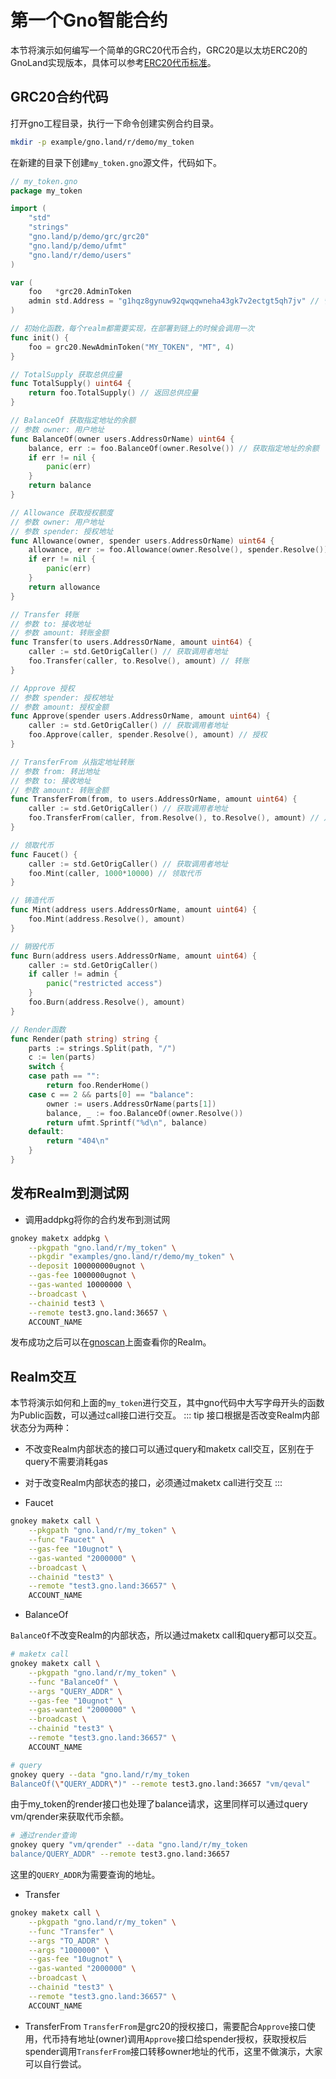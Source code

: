 # 第一个Gno智能合约

本节将演示如何编写一个简单的GRC20代币合约，GRC20是以太坊ERC20的GnoLand实现版本，具体可以参考[ERC20代币标准](https://ethereum.org/zh/developers/docs/standards/tokens/erc-20/)。

## GRC20合约代码
打开gno工程目录，执行一下命令创建实例合约目录。
```bash
mkdir -p example/gno.land/r/demo/my_token
```
在新建的目录下创建`my_token.gno`源文件，代码如下。

```go
// my_token.gno
package my_token

import (
	"std"
	"strings"
	"gno.land/p/demo/grc/grc20"
	"gno.land/p/demo/ufmt"
	"gno.land/r/demo/users"
)

var (
	foo   *grc20.AdminToken
	admin std.Address = "g1hqz8gynuw92qwqqwneha43gk7v2ectgt5qh7jv" // 管理员地址
)

// 初始化函数，每个realm都需要实现，在部署到链上的时候会调用一次
func init() {
	foo = grc20.NewAdminToken("MY_TOKEN", "MT", 4)
}

// TotalSupply 获取总供应量
func TotalSupply() uint64 {
	return foo.TotalSupply() // 返回总供应量
}

// BalanceOf 获取指定地址的余额
// 参数 owner: 用户地址
func BalanceOf(owner users.AddressOrName) uint64 {
	balance, err := foo.BalanceOf(owner.Resolve()) // 获取指定地址的余额
	if err != nil {
		panic(err)
	}
	return balance
}

// Allowance 获取授权额度
// 参数 owner: 用户地址
// 参数 spender: 授权地址
func Allowance(owner, spender users.AddressOrName) uint64 {
	allowance, err := foo.Allowance(owner.Resolve(), spender.Resolve()) // 获取授权额度
	if err != nil {
		panic(err)
	}
	return allowance
}

// Transfer 转账
// 参数 to: 接收地址
// 参数 amount: 转账金额
func Transfer(to users.AddressOrName, amount uint64) {
	caller := std.GetOrigCaller() // 获取调用者地址
	foo.Transfer(caller, to.Resolve(), amount) // 转账
}

// Approve 授权
// 参数 spender: 授权地址
// 参数 amount: 授权金额
func Approve(spender users.AddressOrName, amount uint64) {
	caller := std.GetOrigCaller() // 获取调用者地址
	foo.Approve(caller, spender.Resolve(), amount) // 授权
}

// TransferFrom 从指定地址转账
// 参数 from: 转出地址
// 参数 to: 接收地址
// 参数 amount: 转账金额
func TransferFrom(from, to users.AddressOrName, amount uint64) {
	caller := std.GetOrigCaller() // 获取调用者地址
	foo.TransferFrom(caller, from.Resolve(), to.Resolve(), amount) // 从指定地址转账
}

// 领取代币
func Faucet() {
	caller := std.GetOrigCaller() // 获取调用者地址
	foo.Mint(caller, 1000*10000) // 领取代币
}

// 铸造代币
func Mint(address users.AddressOrName, amount uint64) {
	foo.Mint(address.Resolve(), amount)
}

// 销毁代币
func Burn(address users.AddressOrName, amount uint64) {
	caller := std.GetOrigCaller()
	if caller != admin {
		panic("restricted access")
	}
	foo.Burn(address.Resolve(), amount)
}

// Render函数
func Render(path string) string {
	parts := strings.Split(path, "/")
	c := len(parts)
	switch {
	case path == "":
		return foo.RenderHome()
	case c == 2 && parts[0] == "balance":
		owner := users.AddressOrName(parts[1])
		balance, _ := foo.BalanceOf(owner.Resolve())
		return ufmt.Sprintf("%d\n", balance)
	default:
		return "404\n"
	}
}
```

## 发布Realm到测试网
- 调用addpkg将你的合约发布到测试网
```bash
gnokey maketx addpkg \
    --pkgpath "gno.land/r/my_token" \
    --pkgdir "examples/gno.land/r/demo/my_token" \
    --deposit 100000000ugnot \
    --gas-fee 1000000ugnot \
    --gas-wanted 10000000 \
    --broadcast \
    --chainid test3 \
    --remote test3.gno.land:36657 \
    ACCOUNT_NAME
```
发布成功之后可以在[gnoscan](https://gnoscan.io/realms)上面查看你的Realm。

## Realm交互
本节将演示如何和上面的`my_token`进行交互，其中gno代码中大写字母开头的函数为Public函数，可以通过call接口进行交互。
::: tip
接口根据是否改变Realm内部状态分为两种：
- 不改变Realm内部状态的接口可以通过query和maketx call交互，区别在于query不需要消耗gas
- 对于改变Realm内部状态的接口，必须通过maketx call进行交互
:::

- Faucet
```bash
gnokey maketx call \
    --pkgpath "gno.land/r/my_token" \
    --func "Faucet" \
    --gas-fee "10ugnot" \
    --gas-wanted "2000000" \
    --broadcast \
    --chainid "test3" \
    --remote "test3.gno.land:36657" \
    ACCOUNT_NAME
```
- BalanceOf

`BalanceOf`不改变Realm的内部状态，所以通过maketx call和query都可以交互。
```bash
# maketx call
gnokey maketx call \
    --pkgpath "gno.land/r/my_token" \
    --func "BalanceOf" \
	--args "QUERY_ADDR" \
    --gas-fee "10ugnot" \
    --gas-wanted "2000000" \
    --broadcast \
    --chainid "test3" \
    --remote "test3.gno.land:36657" \
    ACCOUNT_NAME

# query
gnokey query --data "gno.land/r/my_token
BalanceOf(\"QUERY_ADDR\")" --remote test3.gno.land:36657 "vm/qeval"
```

由于my_token的render接口也处理了balance请求，这里同样可以通过query vm/qrender来获取代币余额。
```bash
# 通过render查询
gnokey query "vm/qrender" --data "gno.land/r/my_token
balance/QUERY_ADDR" --remote test3.gno.land:36657
```
这里的`QUERY_ADDR`为需要查询的地址。
- Transfer

```bash
gnokey maketx call \
    --pkgpath "gno.land/r/my_token" \
    --func "Transfer" \
	--args "TO_ADDR" \
	--args "1000000" \
    --gas-fee "10ugnot" \
    --gas-wanted "2000000" \
    --broadcast \
    --chainid "test3" \
    --remote "test3.gno.land:36657" \
    ACCOUNT_NAME
```
- TransferFrom
`TransferFrom`是grc20的授权接口，需要配合`Approve`接口使用，代币持有地址(owner)调用`Approve`接口给spender授权，获取授权后spender调用`TransferFrom`接口转移owner地址的代币，这里不做演示，大家可以自行尝试。
